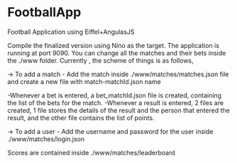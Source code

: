 FootballApp
===========

Football Application using Eiffel+AngulasJS

Compile the finalized version using Nino as the target.
The application is running at port 9090.
You can change all the matches and their bets inside the ./www folder.
Currently , the scheme of things is as follows,

-> To add a match
    - Add the match inside ./www/matches/matches.json file and create a new file with match-matchId.json name

  -Whenever a bet is entered, a bet_matchId.json file is created, containing the list of the bets for the match.
  -Whenever a result is entered, 2 files are created, 1 file stores the details of the result and the person that entered the result, 
    and the other file contains the list of points.
    
-> To add a user
    - Add the username and password for the user inside ./www/matches/login.json
    
  Scores are contained inside ./www/matches/leaderboard
